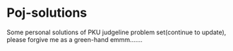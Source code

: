 # Poj-solutions
Some personal solutions of PKU judgeline problem set(continue to update), please forgive me as a green-hand emmm.......
 
